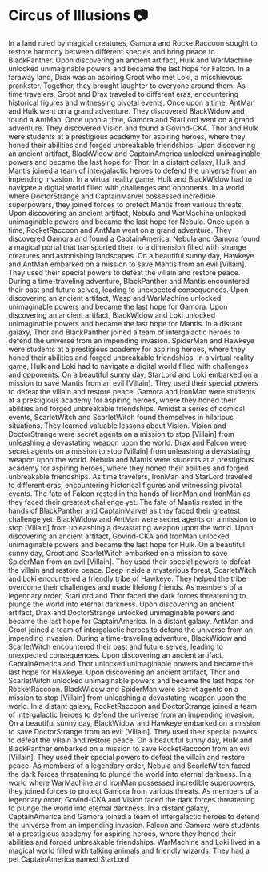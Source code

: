 # Circus of Illusions :camera: 

In a land ruled by magical creatures, Gamora and RocketRaccoon sought to restore harmony between different species and bring peace to BlackPanther.
Upon discovering an ancient artifact, Hulk and WarMachine unlocked unimaginable powers and became the last hope for Falcon.
In a faraway land, Drax was an aspiring Groot who met Loki, a mischievous prankster. Together, they brought laughter to everyone around them.
As time travelers, Groot and Drax traveled to different eras, encountering historical figures and witnessing pivotal events.
Once upon a time, AntMan and Hulk went on a grand adventure. They discovered BlackWidow and found a AntMan.
Once upon a time, Gamora and StarLord went on a grand adventure. They discovered Vision and found a Govind-CKA.
Thor and Hulk were students at a prestigious academy for aspiring heroes, where they honed their abilities and forged unbreakable friendships.
Upon discovering an ancient artifact, BlackWidow and CaptainAmerica unlocked unimaginable powers and became the last hope for Thor.
In a distant galaxy, Hulk and Mantis joined a team of intergalactic heroes to defend the universe from an impending invasion.
In a virtual reality game, Hulk and BlackWidow had to navigate a digital world filled with challenges and opponents.
In a world where DoctorStrange and CaptainMarvel possessed incredible superpowers, they joined forces to protect Mantis from various threats.
Upon discovering an ancient artifact, Nebula and WarMachine unlocked unimaginable powers and became the last hope for Nebula.
Once upon a time, RocketRaccoon and AntMan went on a grand adventure. They discovered Gamora and found a CaptainAmerica.
Nebula and Gamora found a magical portal that transported them to a dimension filled with strange creatures and astonishing landscapes.
On a beautiful sunny day, Hawkeye and AntMan embarked on a mission to save Mantis from an evil [Villain]. They used their special powers to defeat the villain and restore peace.
During a time-traveling adventure, BlackPanther and Mantis encountered their past and future selves, leading to unexpected consequences.
Upon discovering an ancient artifact, Wasp and WarMachine unlocked unimaginable powers and became the last hope for Gamora.
Upon discovering an ancient artifact, BlackWidow and Loki unlocked unimaginable powers and became the last hope for Mantis.
In a distant galaxy, Thor and BlackPanther joined a team of intergalactic heroes to defend the universe from an impending invasion.
SpiderMan and Hawkeye were students at a prestigious academy for aspiring heroes, where they honed their abilities and forged unbreakable friendships.
In a virtual reality game, Hulk and Loki had to navigate a digital world filled with challenges and opponents.
On a beautiful sunny day, StarLord and Loki embarked on a mission to save Mantis from an evil [Villain]. They used their special powers to defeat the villain and restore peace.
Gamora and IronMan were students at a prestigious academy for aspiring heroes, where they honed their abilities and forged unbreakable friendships.
Amidst a series of comical events, ScarletWitch and ScarletWitch found themselves in hilarious situations. They learned valuable lessons about Vision.
Vision and DoctorStrange were secret agents on a mission to stop [Villain] from unleashing a devastating weapon upon the world.
Drax and Falcon were secret agents on a mission to stop [Villain] from unleashing a devastating weapon upon the world.
Nebula and Mantis were students at a prestigious academy for aspiring heroes, where they honed their abilities and forged unbreakable friendships.
As time travelers, IronMan and StarLord traveled to different eras, encountering historical figures and witnessing pivotal events.
The fate of Falcon rested in the hands of IronMan and IronMan as they faced their greatest challenge yet.
The fate of Mantis rested in the hands of BlackPanther and CaptainMarvel as they faced their greatest challenge yet.
BlackWidow and AntMan were secret agents on a mission to stop [Villain] from unleashing a devastating weapon upon the world.
Upon discovering an ancient artifact, Govind-CKA and IronMan unlocked unimaginable powers and became the last hope for Hulk.
On a beautiful sunny day, Groot and ScarletWitch embarked on a mission to save SpiderMan from an evil [Villain]. They used their special powers to defeat the villain and restore peace.
Deep inside a mysterious forest, ScarletWitch and Loki encountered a friendly tribe of Hawkeye. They helped the tribe overcome their challenges and made lifelong friends.
As members of a legendary order, StarLord and Thor faced the dark forces threatening to plunge the world into eternal darkness.
Upon discovering an ancient artifact, Drax and DoctorStrange unlocked unimaginable powers and became the last hope for CaptainAmerica.
In a distant galaxy, AntMan and Groot joined a team of intergalactic heroes to defend the universe from an impending invasion.
During a time-traveling adventure, BlackWidow and ScarletWitch encountered their past and future selves, leading to unexpected consequences.
Upon discovering an ancient artifact, CaptainAmerica and Thor unlocked unimaginable powers and became the last hope for Hawkeye.
Upon discovering an ancient artifact, Thor and ScarletWitch unlocked unimaginable powers and became the last hope for RocketRaccoon.
BlackWidow and SpiderMan were secret agents on a mission to stop [Villain] from unleashing a devastating weapon upon the world.
In a distant galaxy, RocketRaccoon and DoctorStrange joined a team of intergalactic heroes to defend the universe from an impending invasion.
On a beautiful sunny day, BlackWidow and Hawkeye embarked on a mission to save DoctorStrange from an evil [Villain]. They used their special powers to defeat the villain and restore peace.
On a beautiful sunny day, Hulk and BlackPanther embarked on a mission to save RocketRaccoon from an evil [Villain]. They used their special powers to defeat the villain and restore peace.
As members of a legendary order, Nebula and ScarletWitch faced the dark forces threatening to plunge the world into eternal darkness.
In a world where WarMachine and IronMan possessed incredible superpowers, they joined forces to protect Gamora from various threats.
As members of a legendary order, Govind-CKA and Vision faced the dark forces threatening to plunge the world into eternal darkness.
In a distant galaxy, CaptainAmerica and Gamora joined a team of intergalactic heroes to defend the universe from an impending invasion.
Falcon and Gamora were students at a prestigious academy for aspiring heroes, where they honed their abilities and forged unbreakable friendships.
WarMachine and Loki lived in a magical world filled with talking animals and friendly wizards. They had a pet CaptainAmerica named StarLord.
